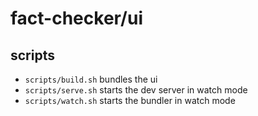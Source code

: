 # fact-checker/ui

## scripts

- `scripts/build.sh` bundles the ui
- `scripts/serve.sh` starts the dev server in watch mode
- `scripts/watch.sh` starts the bundler in watch mode
